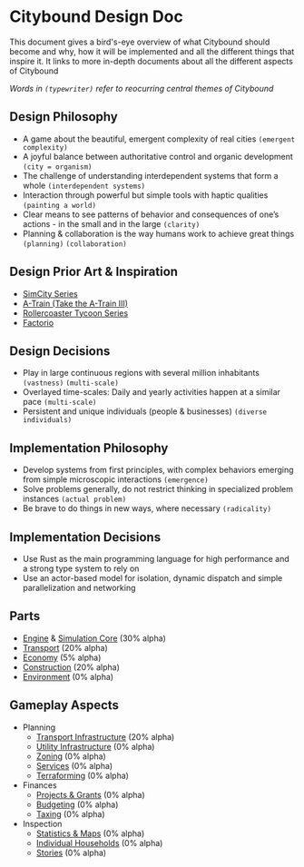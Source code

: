 # Citybound Design Doc

This document gives a bird's-eye overview of what Citybound should become and why, how it will be implemented and all the different things that inspire it. It links to more in-depth documents about all the different aspects of Citybound

*Words in `(typewriter)` refer to reocurring central themes of Citybound*

## Design Philosophy

* A game about the beautiful, emergent complexity of real cities `(emergent complexity)`
* A joyful balance between authoritative control and organic development `(city = organism)`
* The challenge of understanding interdependent systems that form a whole `(interdependent systems) `
* Interaction through powerful but simple tools with haptic qualities `(painting a world)`
* Clear means to see patterns of behavior and consequences of one’s actions - in the small and in the large `(clarity)`
* Planning & collaboration is the way humans work to achieve great things `(planning)` `(collaboration)`

## Design Prior Art & Inspiration

* [SimCity Series](https://en.wikipedia.org/wiki/SimCity)
* [A-Train (Take the A-Train III)](https://en.wikipedia.org/wiki/A-Train#A-Train_III)
* [Rollercoaster Tycoon Series](https://en.wikipedia.org/wiki/RollerCoaster_Tycoon)
* [Factorio](https://en.wikipedia.org/wiki/Factorio)

## Design Decisions

* Play in large continuous regions with several million inhabitants `(vastness)` `(multi-scale)`
* Overlayed time-scales: Daily and yearly activities happen at a similar pace `(multi-scale)`
* Persistent and unique individuals (people & businesses) `(diverse individuals)`

## Implementation Philosophy

* Develop systems from first principles, with complex behaviors emerging from simple microscopic interactions `(emergence)`
* Solve problems generally, do not restrict thinking in specialized problem instances `(actual problem)`
* Be brave to do things in new ways, where necessary `(radicality)`

## Implementation Decisions

* Use Rust as the main programming language for high performance and a strong type system to rely on
* Use an actor-based model for isolation, dynamic dispatch and simple parallelization and networking

## Parts

* [Engine](../engine/README.md) & [Simulation Core](core/README.md) (30% alpha)
* [Transport](transport/README.md) (20% alpha)
* [Economy](economy/README.md) (5% alpha)
* [Construction](construction/README.md) (20% alpha)
* [Environment](environment/README.md) (0% alpha)

## Gameplay Aspects

* Planning
  * [Transport Infrastructure](transport/planning/README.md) (20% alpha)
  * [Utility Infrastructure](utilities/README.md) (0% alpha)
  * [Zoning](zoning/README.md) (0% alpha)
  * [Services](services/README.md) (0% alpha)
  * [Terraforming](environment/terraforming/README.md) (0% alpha)
* Finances
  * [Projects & Grants](projects/README.md) (0% alpha)
  * [Budgeting](finances/README.md) (0% alpha)
  * [Taxing](finances/README.md) (0% alpha)
* Inspection
  * [Statistics & Maps](inspection/stats/README.md) (0% alpha)
  * [Individual Households](inspection/households/README.md) (0% alpha)
  * [Stories](inspection/stories/README.md) (0% alpha)

